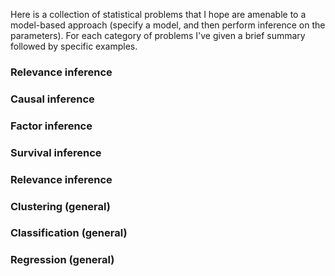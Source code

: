 Here is a collection of statistical problems that I hope are amenable to a model-based approach (specify a model, and then perform inference on the parameters). For each category of problems I've given a brief summary followed by specific examples. 

### Relevance inference

### Causal inference

### Factor inference

### Survival inference

### Relevance inference

### Clustering (general)

### Classification (general)

### Regression (general)
